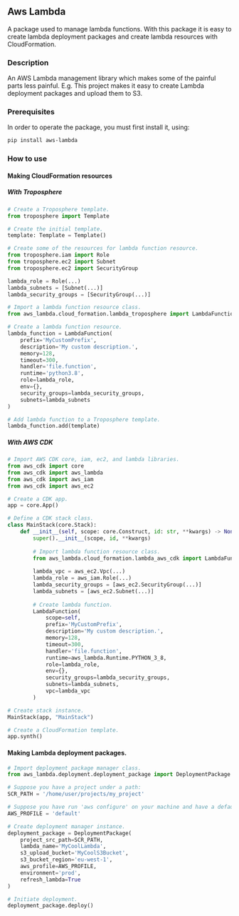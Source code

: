 ## Aws Lambda
A package used to manage lambda functions.
With this package it is easy to create lambda deployment packages and 
create lambda resources with CloudFormation.

### Description

An AWS Lambda management library which makes some of the painful parts less painful.
E.g. This project makes it easy to create Lambda deployment packages and upload
them to S3. 

### Prerequisites

In order to operate the package, you must first install it, using:
 
 ```bash
pip install aws-lambda
```

### How to use

#### Making CloudFormation resources

##### With Troposphere

```python
# Create a Troposphere template.
from troposphere import Template

# Create the initial template.
template: Template = Template()

# Create some of the resources for lambda function resource.
from troposphere.iam import Role
from troposphere.ec2 import Subnet
from troposphere.ec2 import SecurityGroup

lambda_role = Role(...)
lambda_subnets = [Subnet(...)]
lambda_security_groups = [SecurityGroup(...)]

# Import a lambda function resource class.
from aws_lambda.cloud_formation.lambda_troposphere import LambdaFunction

# Create a lambda function resource.
lambda_function = LambdaFunction(
    prefix='MyCustomPrefix',
    description='My custom description.',
    memory=128,
    timeout=300,
    handler='file.function',
    runtime='python3.8',
    role=lambda_role,
    env={},
    security_groups=lambda_security_groups,
    subnets=lambda_subnets
)

# Add lambda function to a Troposphere template.
lambda_function.add(template)
```

##### With AWS CDK

```python
# Import AWS CDK core, iam, ec2, and lambda libraries.
from aws_cdk import core
from aws_cdk import aws_lambda
from aws_cdk import aws_iam
from aws_cdk import aws_ec2

# Create a CDK app.
app = core.App()

# Define a CDK stack class.
class MainStack(core.Stack):
    def __init__(self, scope: core.Construct, id: str, **kwargs) -> None:
        super().__init__(scope, id, **kwargs)
        
        # Import lambda function resource class.
        from aws_lambda.cloud_formation.lambda_aws_cdk import LambdaFunction
        
        lambda_vpc = aws_ec2.Vpc(...)
        lambda_role = aws_iam.Role(...)
        lambda_security_groups = [aws_ec2.SecurityGroup(...)]
        lambda_subnets = [aws_ec2.Subnet(...)]
        
        # Create lambda function.
        LambdaFunction(
            scope=self,
            prefix='MyCustomPrefix',
            description='My custom description.',
            memory=128,
            timeout=300,
            handler='file.function',
            runtime=aws_lambda.Runtime.PYTHON_3_8,
            role=lambda_role,
            env={},
            security_groups=lambda_security_groups,
            subnets=lambda_subnets,
            vpc=lambda_vpc
        )

# Create stack instance.
MainStack(app, "MainStack")

# Create a CloudFormation template.
app.synth()
```

#### Making Lambda deployment packages.

```python
# Import deployment package manager class.
from aws_lambda.deployment.deployment_package import DeploymentPackage

# Suppose you have a project under a path:
SCR_PATH = '/home/user/projects/my_project'

# Suppose you have run 'aws configure' on your machine and have a default profile.
AWS_PROFILE = 'default'

# Create deployment manager instance.
deployment_package = DeploymentPackage(
    project_src_path=SCR_PATH,
    lambda_name='MyCoolLambda',
    s3_upload_bucket='MyCoolS3Bucket',
    s3_bucket_region='eu-west-1',
    aws_profile=AWS_PROFILE,
    environment='prod',
    refresh_lambda=True
)

# Initiate deployment.
deployment_package.deploy()
```

